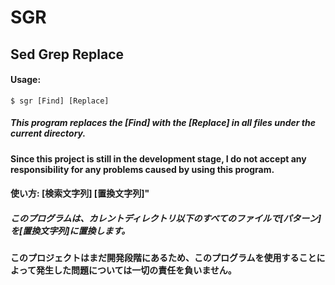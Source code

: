 # SGR
## Sed Grep Replace
#### Usage: 

```
$ sgr [Find] [Replace]
```
##### This program replaces the [Find] with the [Replace] in all files under the current directory.
#### Since this project is still in the development stage, I do not accept any responsibility for any problems caused by using this program.
#### 使い方: [検索文字列] [置換文字列]" 
##### このプログラムは、カレントディレクトリ以下のすべてのファイルで[パターン]を[置換文字列]に置換します。
#### このプロジェクトはまだ開発段階にあるため、このプログラムを使用することによって発生した問題については一切の責任を負いません。
